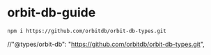 # orbit-db-guide

```bash
npm i https://github.com/orbitdb/orbit-db-types.git
```

//"@types/orbit-db": "https://github.com/orbitdb/orbit-db-types.git",